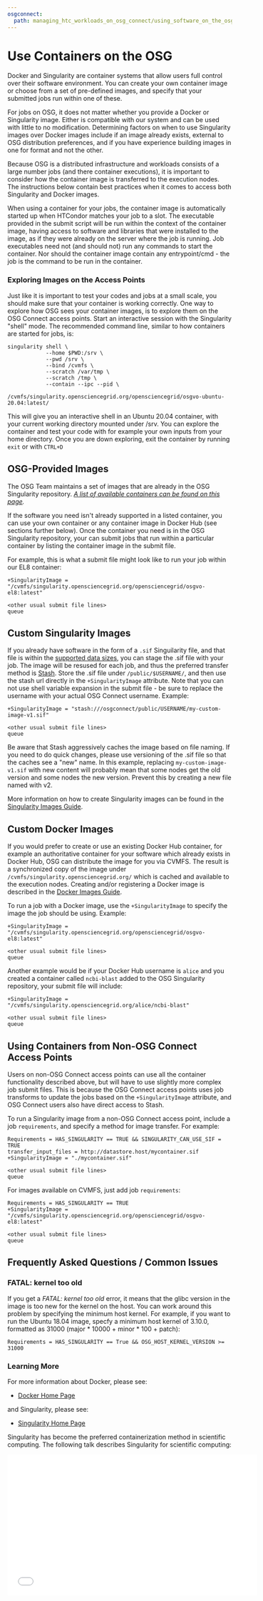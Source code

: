 ```yaml
---
osgconnect:
  path: managing_htc_workloads_on_osg_connect/using_software_on_the_osg/containers.md
---
```


Use Containers on the OSG 
====================================



Docker and Singularity are container systems that allow users full
control over their software environment. You can create your own
container image or choose from a set of pre-defined images, and specify
that your submitted jobs run within one of these.

For jobs on OSG, it does not matter whether you provide a Docker or
Singularity image. Either is compatible with our system and can be
used with little to no modification. Determining factors on when to
use Singularity images over Docker images include if an image already
exists, external to OSG distribution preferences, and if you have
experience building images in one for format and not the other.

Because OSG is a distributed infrastructure and workloads consists
of a large number jobs (and there container executions), it is
important to consider how the container image is transferred to
the execution nodes. The instructions below contain best practices
when it comes to access both Singularity and Docker images.

When using a container for your jobs, the container image is
automatically started up when HTCondor matches your job to a slot. The
executable provided in the submit script will be run within the context
of the container image, having access to software and libraries that
were installed to the image, as if they were already on the server where
the job is running. Job executables need not (and should not) run any
commands to start the container. Nor should the container image
contain any entrypoint/cmd - the job is the command to be run in the
container.

### Exploring Images on the Access Points

Just like it is important to test your codes and jobs at a small scale,
you should make sure that your container is working correctly. One way
to explore how OSG sees your container images, is to explore them on
the OSG Connect access points. Start an interactive session with the
Singularity "shell" mode. The recommended command line, similar to how
containers are started for jobs, is:

    singularity shell \
                --home $PWD:/srv \
                --pwd /srv \
                --bind /cvmfs \
                --scratch /var/tmp \
                --scratch /tmp \
                --contain --ipc --pid \
                /cvmfs/singularity.opensciencegrid.org/opensciencegrid/osgvo-ubuntu-20.04:latest/

This will give you an interactive shell in an Ubuntu 20.04 container,
with your current working directory mounted under /srv. You can explore
the container and test your code with for example your own inputs from
your home directory. Once you are down exploring, exit the container
by running `exit` or with `CTRL+D`

## OSG-Provided Images

The OSG Team maintains a set of images that are already in the OSG
Singularity repository. *[A list of available containers can be found on this page][container-list].*

If the software you need isn't already supported in a listed container,
you can use your own container or any container image in Docker Hub
(see sections further below). Once the container you need is in the
OSG Singularity repository, your can submit jobs that run within a
particular container by listing the container image in the submit file.

For example, this is what a submit file might look like to run your job
within our EL8 container:

    +SingularityImage = "/cvmfs/singularity.opensciencegrid.org/opensciencegrid/osgvo-el8:latest"

    <other usual submit file lines>
    queue

## Custom Singularity Images

If you already have software in the form of a `.sif` Singuilarity file,
and that file is within the [supported data sizes][data-staging], you
can stage the .sif file with your job. The image will be resused for
each job, and thus the preferred transfer method is [Stash][stash].
Store the .sif file under `/public/$USERNAME/`, and then use the stash
url directly in the `+SingularityImage` attribute. Note that you can not
use shell variable expansion in the submit file - be sure to replace the
username with your actual OSG Connect username. Example:

    +SingularityImage = "stash:///osgconnect/public/USERNAME/my-custom-image-v1.sif"

    <other usual submit file lines>
    queue

Be aware that Stash aggressively caches the image based on file naming.
If you need to do quick changes, please use versioning of the .sif file
so that the caches see a "new" name. In this example, replacing
`my-custom-image-v1.sif` with new content will probably mean that some
nodes get the old version and some nodes the new version. Prevent this
by creating a new file named with v2.

More information on how to create Singularity images can be found
in the [Singularity Images Guide][singularity-guide].

## Custom Docker Images

If you would prefer to create or use an existing Docker Hub container,
for example an authoritative container for your software which
already exists in Docker Hub, OSG can distribute the image for you
via CVMFS. The result is a synchronized copy of the image under
`/cvmfs/singularity.opensciencegrid.org/` which is cached and available
to the execution nodes. Creating and/or registering a Docker
image is described in the [Docker Images Guide][docker-guide].

To run a job with a Docker image, use the `+SingularityImage` to
specify the image the job should be using. Example:

    +SingularityImage = "/cvmfs/singularity.opensciencegrid.org/opensciencegrid/osgvo-el8:latest"

    <other usual submit file lines>
    queue

Another example would be if your Docker Hub username is `alice` and you
created a container called `ncbi-blast` added to the OSG Singularity
repository, your submit file will include:

    +SingularityImage = "/cvmfs/singularity.opensciencegrid.org/alice/ncbi-blast"

    <other usual submit file lines>
    queue

## Using Containers from Non-OSG Connect Access Points

Users on non-OSG Connect access points can use all the container
functionality described above, but will have to use slightly more
complex job submit files. This is because the OSG Connect access points
uses job transforms to update the jobs based on the `+SingularityImage`
attribute, and OSG Connect users also have direct access to Stash.

To run a Singularity image from a non-OSG Connect access point, include
a job `requirements`, and specify a method for image transfer. For example:

    Requirements = HAS_SINGULARITY == TRUE && SINGULARITY_CAN_USE_SIF = TRUE
    transfer_input_files = http://datastore.host/mycontainer.sif
    +SingularityImage = "./mycontainer.sif"

    <other usual submit file lines>
    queue

For images available on CVMFS, just add job `requirements`:

    Requirements = HAS_SINGULARITY == TRUE
    +SingularityImage = "/cvmfs/singularity.opensciencegrid.org/opensciencegrid/osgvo-el8:latest"

    <other usual submit file lines>
    queue

## Frequently Asked Questions / Common Issues

### FATAL: kernel too old

If you get a *FATAL: kernel too old* error, it means that the glibc version in the
image is too new for the kernel on the host. You can work around this problem by
specifying the minimum host kernel. For example, if you want to run the Ubuntu 18.04
image, specfy a minimum host kernel of 3.10.0, formatted as 31000
(major * 10000 + minor * 100 + patch):

    Requirements = HAS_SINGULARITY == True && OSG_HOST_KERNEL_VERSION >= 31000


### Learning More

For more information about Docker, please see:

* [Docker Home Page](https://www.docker.com/)

and  Singularity, please see:

 * [Singularity Home Page](http://singularity.lbl.gov/)
 
 Singularity has become the preferred containerization method in scientific computing. The following talk describes Singularity for scientific computing:

<iframe width="560" height="315" src="//www.youtube.com/embed/DA87Ba2dpNM" frameborder="0" allowfullscreen></iframe>

[container-howto]: 12000058245
[container-list]: 12000073449
[data-staging]: 12000002985
[stash]: 12000002775
[docker-guide]: 12000058245
[singularity-guide]: 12000086275